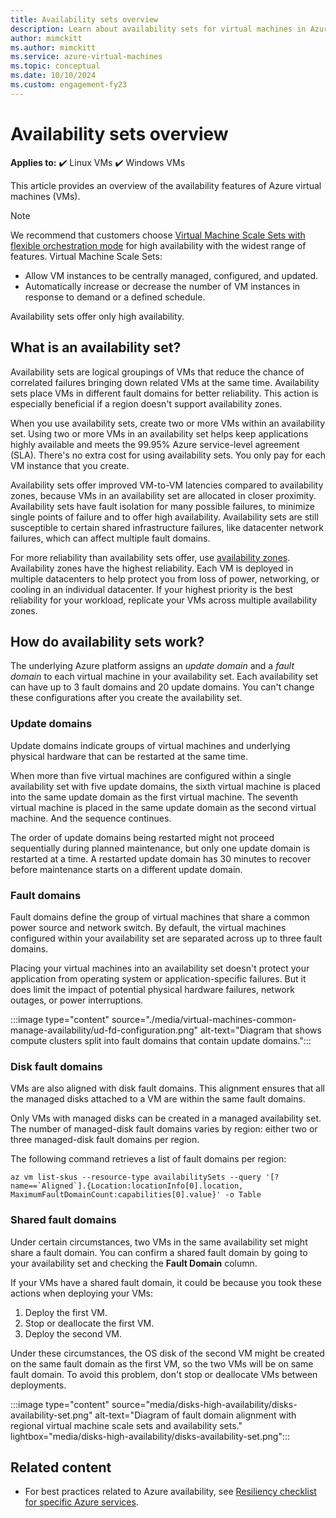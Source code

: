 ```yaml
---
title: Availability sets overview 
description: Learn about availability sets for virtual machines in Azure.
author: mimckitt
ms.author: mimckitt
ms.service: azure-virtual-machines
ms.topic: conceptual
ms.date: 10/10/2024
ms.custom: engagement-fy23
---
```


# Availability sets overview

**Applies to:** :heavy_check_mark: Linux VMs :heavy_check_mark: Windows VMs

This article provides an overview of the availability features of Azure virtual machines (VMs).

> [!NOTE]
> We recommend that customers choose [Virtual Machine Scale Sets with flexible orchestration mode](../virtual-machine-scale-sets/overview.md) for high availability with the widest range of features. Virtual Machine Scale Sets:
>
> - Allow VM instances to be centrally managed, configured, and updated.
> - Automatically increase or decrease the number of VM instances in response to demand or a defined schedule.
>
> Availability sets offer only high availability.

## What is an availability set?

Availability sets are logical groupings of VMs that reduce the chance of correlated failures bringing down related VMs at the same time. Availability sets place VMs in different fault domains for better reliability. This action is especially beneficial if a region doesn't support availability zones.

When you use availability sets, create two or more VMs within an availability set. Using two or more VMs in an availability set helps keep applications highly available and meets the 99.95% Azure service-level agreement (SLA). There's no extra cost for using availability sets. You only pay for each VM instance that you create.

Availability sets offer improved VM-to-VM latencies compared to availability zones, because VMs in an availability set are allocated in closer proximity. Availability sets have fault isolation for many possible failures, to minimize single points of failure and to offer high availability. Availability sets are still susceptible to certain shared infrastructure failures, like datacenter network failures, which can affect multiple fault domains.

For more reliability than availability sets offer, use [availability zones](availability.md#availability-zones). Availability zones have the highest reliability. Each VM is deployed in multiple datacenters to help protect you from loss of power, networking, or cooling in an individual datacenter. If your highest priority is the best reliability for your workload, replicate your VMs across multiple availability zones.

## How do availability sets work?

The underlying Azure platform assigns an *update domain* and a *fault domain* to each virtual machine in your availability set. Each availability set can have up to 3 fault domains and 20 update domains. You can't change these configurations after you create the availability set.

### Update domains

Update domains indicate groups of virtual machines and underlying physical hardware that can be restarted at the same time.

When more than five virtual machines are configured within a single availability set with five update domains, the sixth virtual machine is placed into the same update domain as the first virtual machine. The seventh virtual machine is placed in the same update domain as the second virtual machine. And the sequence continues.

The order of update domains being restarted might not proceed sequentially during planned maintenance, but only one update domain is restarted at a time. A restarted update domain has 30 minutes to recover before maintenance starts on a different update domain.

### Fault domains

Fault domains define the group of virtual machines that share a common power source and network switch. By default, the virtual machines configured within your availability set are separated across up to three fault domains.

Placing your virtual machines into an availability set doesn't protect your application from operating system or application-specific failures. But it does limit the impact of potential physical hardware failures, network outages, or power interruptions.

:::image type="content" source="./media/virtual-machines-common-manage-availability/ud-fd-configuration.png" alt-text="Diagram that shows compute clusters split into fault domains that contain update domains.":::

### Disk fault domains

VMs are also aligned with disk fault domains. This alignment ensures that all the managed disks attached to a VM are within the same fault domains.

Only VMs with managed disks can be created in a managed availability set. The number of managed-disk fault domains varies by region: either two or three managed-disk fault domains per region.

The following command retrieves a list of fault domains per region:

```azurecli-interactive
az vm list-skus --resource-type availabilitySets --query '[?name==`Aligned`].{Location:locationInfo[0].location, MaximumFaultDomainCount:capabilities[0].value}' -o Table
```

### Shared fault domains

Under certain circumstances, two VMs in the same availability set might share a fault domain. You can confirm a shared fault domain by going to your availability set and checking the **Fault Domain** column.

If your VMs have a shared fault domain, it could be because you took these actions when deploying your VMs:

1. Deploy the first VM.
2. Stop or deallocate the first VM.
3. Deploy the second VM.

Under these circumstances, the OS disk of the second VM might be created on the same fault domain as the first VM, so the two VMs will be on same fault domain. To avoid this problem, don't stop or deallocate VMs between deployments.

:::image type="content" source="media/disks-high-availability/disks-availability-set.png" alt-text="Diagram of fault domain alignment with regional virtual machine scale sets and availability sets." lightbox="media/disks-high-availability/disks-availability-set.png":::

## Related content

- For best practices related to Azure availability, see [Resiliency checklist for specific Azure services](/azure/architecture/checklist/resiliency-per-service).
